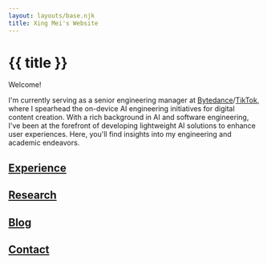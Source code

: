 ```yaml
---
layout: layouts/base.njk
title: Xing Mei's Website
---
```

# {{ title }}

Welcome! 

I'm currently serving as a senior engineering manager at [Bytedance](https://bytedance.com/en/)/[TikTok](https://tiktok.com/), where I spearhead the on-device AI engineering initiatives for digital content creation. With a rich background in AI and software engineering, I've been at the forefront of developing lightweight AI solutions to enhance user experiences. Here, you'll find insights into my engineering and academic endeavors.

## [Experience](https://www.linkedin.com/in/xingmei)

## [Research](research)

## [Blog](notes)

## [Contact](mailto:xmei2005@gmail.com)
